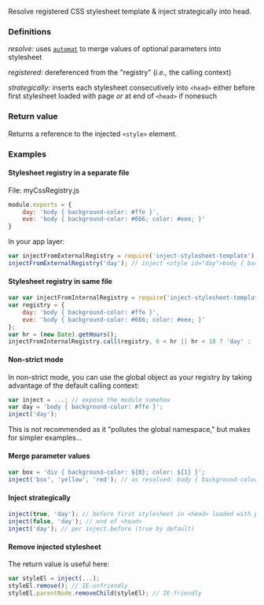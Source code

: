 Resolve registered CSS stylesheet template & inject strategically into head.

### Definitions

_resolve:_ uses [`automat`](https://www.npmjs.com/package/automat) to merge values of optional parameters into stylesheet

_registered:_ dereferenced from the "registry" (_i.e.,_ the calling context)

_strategically:_ inserts each stylesheet consecutively into `<head>` either before first stylesheet loaded with page _or_ at end of `<head>` if nonesuch

### Return value

Returns a reference to the injected `<style>` element.

### Examples

#### Stylesheet registry in a separate file

File: myCssRegistry.js

```javascript
module.exports = {
    day: 'body { background-color: #ffe }',
    eve: 'body { background-color: #666; color: #eee; }'
}
```

In your app layer:

```javascript
var injectFromExternalRegistry = require('inject-stylesheet-template').bind(require('./myCssRegistry'));
injectFromExternalRegistry('day'); // inject <style id="day">body { background-color: #ffe }</style> into <head>
```

#### Stylesheet registry in same file

```javascript
var var injectFromInternalRegistry = require('inject-stylesheet-template');
var registry = {
    day: 'body { background-color: #ffe }',
    eve: 'body { background-color: #666; color: #eee; }'
};
var hr = (new Date).getHours();
injectFromInternalRegistry.call(registry, 6 < hr || hr < 18 ? 'day' : 'eve');
```

#### Non-strict mode

In non-strict mode, you can use the global object as your registry by taking advantage of the default calling context:

```javascript
var inject = ...; // expose the module somehow
var day = 'body { background-color: #ffe }';
inject('day');
```

This is not recommended as it "pollutes the global namespace," but makes for simpler examples...

#### Merge parameter values

```javascript
var box = 'div { background-color: ${0}; color: ${1} }';
inject('box', 'yellow', 'red'); // as resolved: body { background-color: yellow; color: red }
```

#### Inject strategically

```javascript
inject(true, 'day'); // before first stylesheet in <head> loaded with page
inject(false, 'day'); // end of <head>
inject('day'); // per inject.before (true by default)
```

#### Remove injected stylesheet

The return value is useful here:

```javascript
var styleEl = inject(...);
styleEl.remove(); // IE-unfriendly
styleEl.parentNode.removeChild(styleEl); // IE-friendly
```
